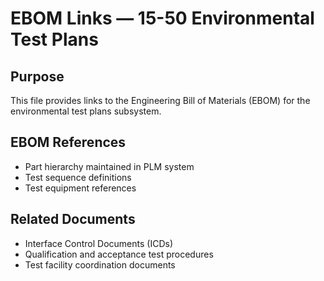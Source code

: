 # EBOM Links — 15-50 Environmental Test Plans

## Purpose
This file provides links to the Engineering Bill of Materials (EBOM) for the environmental test plans subsystem.

## EBOM References
- Part hierarchy maintained in PLM system
- Test sequence definitions
- Test equipment references

## Related Documents
- Interface Control Documents (ICDs)
- Qualification and acceptance test procedures
- Test facility coordination documents
